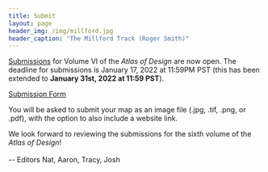 ```yaml
---
title: Submit
layout: page
header_img: /img/millford.jpg
header_caption: "The Millford Track (Roger Smith)"
---
```


<a href="http://atlasofdesign.herokuapp.com" target="_blank">Submissions</a> for Volume VI of the _Atlas of Design_ are now open. The deadline for submissions is January 17, 2022 at 11:59PM PST (this has been extended to <b>January 31st, 2022 at 11:59 PST</b>).

<a href="http://atlasofdesign.herokuapp.com/" class="button button-red">Submission Form <i class="fa fa-paper-plane"></i></a>

You will be asked to submit your map as an image file (.jpg, .tif, .png, or .pdf), with the option to also include a website link.

We look forward to reviewing the submissions for the sixth volume of the <em>Atlas of Design</em>!
<br><br>-- Editors Nat, Aaron, Tracy, Josh
